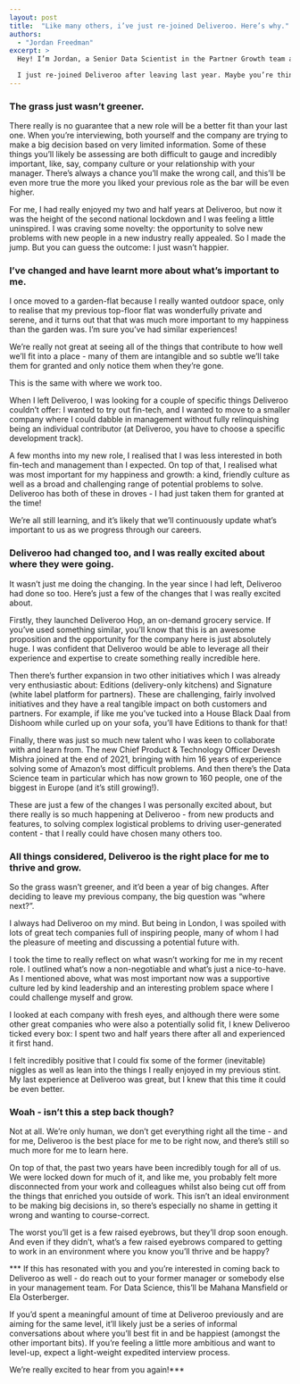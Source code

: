 ```yaml
---
layout: post
title:  "Like many others, i’ve just re-joined Deliveroo. Here’s why."
authors:
  - "Jordan Freedman"
excerpt: >
  Hey! I’m Jordan, a Senior Data Scientist in the Partner Growth team at Deliveroo. 

  I just re-joined Deliveroo after leaving last year. Maybe you’re thinking of re-joining a former company too, or even better (for us), re-joining Deliveroo! If so, you might be grappling with similar considerations to the ones I had. Here’s the reasons I decided to come back - maybe they’ll resonate with you. 
---
```



### The grass just wasn’t greener.

There really is no guarantee that a new role will be a better fit than your last one. When you’re interviewing, both yourself and the company are trying to make a big decision based on very limited information. Some of these things you’ll likely be assessing are both difficult to gauge and incredibly important, like, say, company culture or your relationship with your manager. There’s always a chance you’ll make the wrong call, and this’ll be even more true the more you liked your previous role as the bar will be even higher.

For me, I had really enjoyed my two and half years at Deliveroo, but now it was the height of the second national lockdown and I was feeling a little uninspired. I was craving some novelty: the opportunity to solve new problems with new people in a new industry really appealed. So I made the jump. But you can guess the outcome: I just wasn’t happier.


### I’ve changed and have learnt more about what’s important to me.

I once moved to a garden-flat because I really wanted outdoor space, only to realise that my previous top-floor flat was wonderfully private and serene, and it turns out that that was much more important to my happiness than the garden was. I’m sure you’ve had similar experiences!

We’re really not great at seeing all of the things that contribute to how well we’ll fit into a place - many of them are intangible and so subtle we’ll take them for granted and only notice them when they’re gone.

This is the same with where we work too. 

When I left Deliveroo, I was looking for a couple of specific things Deliveroo couldn’t offer: I wanted to try out fin-tech, and I wanted to move to a smaller company where I could dabble in management without fully relinquishing being an individual contributor (at Deliveroo, you have to choose a specific development track).

A few months into my new role, I realised that I was less interested in both fin-tech and management than I expected. On top of that, I realised what was most important for my happiness and growth: a kind, friendly culture as well as a broad and challenging range of potential problems to solve. Deliveroo has both of these in droves - I had just taken them for granted at the time!

We’re all still learning, and it’s likely that we’ll continuously update what’s important to us as we progress through our careers. 


### Deliveroo had changed too, and I was really excited about where they were going.

It wasn’t just me doing the changing. In the year since I had left, Deliveroo had done so too. Here’s just a few of the changes that I was really excited about.

Firstly, they launched Deliveroo Hop, an on-demand grocery service. If you’ve used something similar, you’ll know that this is an awesome proposition and the opportunity for the company here is just absolutely huge. I was confident that Deliveroo would be able to leverage all their experience and expertise to create something really incredible here.

Then there’s further expansion in two other initiatives which I was already very enthusiastic about: Editions (delivery-only kitchens) and Signature (white label platform for partners). These are challenging, fairly involved initiatives and they have a real tangible impact on both customers and partners. For example, if like me you’ve tucked into a House Black Daal from Dishoom while curled up on your sofa, you’ll have Editions to thank for that!

Finally, there was just so much new talent who I was keen to collaborate with and learn from. The new Chief Product & Technology Officer Devesh Mishra joined at the end of 2021, bringing with him 16 years of experience solving some of Amazon’s most difficult problems. And then there’s the Data Science team in particular which has now grown to 160 people, one of the biggest in Europe (and it’s still growing!).

These are just a few of the changes I was personally excited about, but there really is so much happening at Deliveroo - from new products and features, to solving complex logistical problems to driving user-generated content - that I really could have chosen many others too.


### All things considered, Deliveroo is the right place for me to thrive and grow.

So the grass wasn’t greener, and it’d been a year of big changes. After deciding to leave my previous company, the big question was “where next?”.

I always had Deliveroo on my mind. But being in London, I was spoiled with lots of great tech companies full of inspiring people, many of whom I had the pleasure of meeting and discussing a potential future with.

I took the time to really reflect on what wasn’t working for me in my recent role. I outlined what’s now a non-negotiable and what’s just a nice-to-have. As I mentioned above, what was most important now was a supportive culture led by kind leadership and an interesting problem space where I could challenge myself and grow. 

I looked at each company with fresh eyes, and although there were some other great companies who were also a potentially solid fit, I knew Deliveroo ticked every box: I spent two and half years there after all and experienced it first hand. 

I felt incredibly positive that I could fix some of the former (inevitable) niggles as well as lean into the things I really enjoyed in my previous stint. My last experience at Deliveroo was great, but I knew that this time it could be even better. 


### Woah - isn’t this a step back though?

Not at all. We’re only human, we don’t get everything right all the time - and for me, Deliveroo is the best place for me to be right now, and there’s still so much more for me to learn here.

On top of that, the past two years have been incredibly tough for all of us. We were locked down for much of it, and like me, you probably felt more disconnected from your work and colleagues whilst also being cut off from the things that enriched you outside of work. This isn’t an ideal environment to be making big decisions in, so there’s especially no shame in getting it wrong and wanting to course-correct.

The worst you’ll get is a few raised eyebrows, but they’ll drop soon enough. And even if they didn’t, what’s a few raised eyebrows compared to getting to work in an environment where you know you’ll thrive and be happy?




*** If this has resonated with you and you’re interested in coming back to Deliveroo as well - do reach out to your former manager or somebody else in your management team. For Data Science, this’ll be Mahana Mansfield or Ela Osterberger. 

If you’d spent a meaningful amount of time at Deliveroo previously and are aiming for the same level, it’ll likely just be a series of informal conversations about where you’ll best fit in and be happiest (amongst the other important bits). If you’re feeling a little more ambitious and want to level-up, expect a light-weight expedited interview process.

We’re really excited to hear from you again!***

